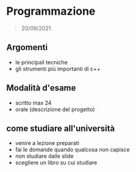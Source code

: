 # Programmazione

> 20/09/2021


## Argomenti 

- le principali tecniche
- gli strumenti più importanti di c++


## Modalità d'esame

- scritto max 24
- orale (descrizione del progetto)


## come studiare all'università

- venire a lezione preparati
- fai le domande quando qualcosa non capisce 
- non studiare dalle slide
- scegliere un libro su cui studiare
